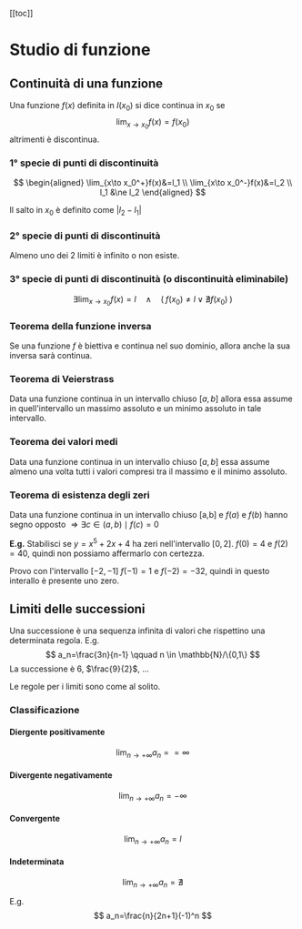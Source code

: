 [[toc]]
# Studio di funzione
## Continuità di una funzione
Una funzione $f(x)$ definita in $I(x_0)$ si dice continua in $x_0$ se 
$$
\lim_{x\to x_0}f(x)=f(x_0)
$$
altrimenti è discontinua.

### 1° specie di punti di discontinuità
$$
\begin{aligned}
\lim_{x\to x_0^+}f(x)&=l_1 \\
\lim_{x\to x_0^-}f(x)&=l_2 \\
l_1 &\ne l_2
\end{aligned}
$$

Il salto in $x_0$ è definito come $|l_2-l_1|$

### 2° specie di punti di discontinuità
Almeno uno dei 2 limiti è infinito o non esiste.

### 3° specie di punti di discontinuità (o discontinuità eliminabile)
$$
\exists \lim_{x\to x_0}f(x)=l \quad \land \quad (\; f(x_0)\ne l \; \lor \; \nexists f(x_0)\;)
$$

### Teorema della funzione inversa
Se una funzione $f$ è biettiva e continua nel suo dominio, allora anche la sua inversa sarà continua.

### Teorema di Veierstrass
Data una funzione continua in un intervallo chiuso $[a,b]$ allora essa assume in quell'intervallo un massimo assoluto e un minimo assoluto in tale intervallo.

### Teorema dei valori medi
Data una funzione continua in un intervallo chiuso $[a,b]$ essa assume almeno una volta tutti i valori compresi tra il massimo e il minimo assoluto.

### Teorema di esistenza degli zeri
Data una funzione continua in un intervallo chiuso [a,b] e $f(a)$ e $f(b)$ hanno segno opposto $\Rightarrow \exists c \in (a,b) \mid f(c)=0$

**E.g.**
Stabilisci se $y=x^5+2x+4$ ha zeri nell'intervallo $[0,2]$.
$f(0)=4$ e $f(2)=40$, quindi non possiamo affermarlo con certezza.

Provo con l'intervallo $[-2,-1]$
$f(-1)=1$ e $f(-2)=-32$, quindi in questo interallo è presente uno zero.

## Limiti delle successioni
Una successione è una sequenza infinita di valori che rispettino una determinata regola.
E.g.
$$
a_n=\frac{3n}{n-1} \qquad n \in \mathbb{N}/\{0,1\}
$$
La successione è $6$, $\frac{9}{2}$, ...

Le regole per i limiti sono come al solito.

### Classificazione
#### Diergente positivamente
$$
\lim_{n\to+\infty} a_n = = \infty
$$

#### Divergente negativamente
$$
\lim_{n\to+\infty} a_n = - \infty
$$

#### Convergente
$$
\lim_{n\to+\infty} a_n = l
$$

#### Indeterminata
$$
\lim_{n\to+\infty} a_n = \nexists
$$

E.g.
$$
a_n=\frac{n}{2n+1}(-1)^n
$$
